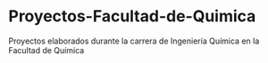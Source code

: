 # Proyectos-Facultad-de-Quimica
Proyectos elaborados durante la carrera de Ingeniería Química en la Facultad de Química
